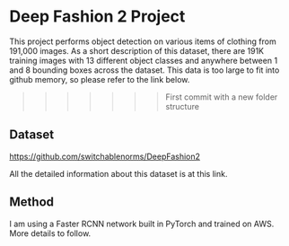 # Deep Fashion 2 Project

This project performs object detection on  various items of clothing from 191,000 images. As a short description of this dataset, there are 191K training images with 13 different object classes and anywhere between 1 and 8 bounding boxes across the dataset. This data is too large to fit into github memory, so please refer to the link below.

>>>>>>> First commit with a new folder structure

## Dataset
https://github.com/switchablenorms/DeepFashion2

All the detailed information about this dataset is at this link.

## Method
I am using a Faster RCNN network built in PyTorch and trained on AWS. More details to follow. 